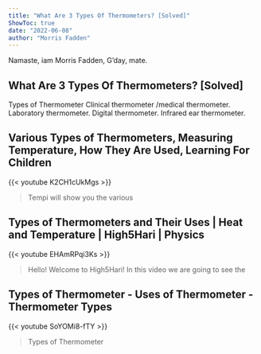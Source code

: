 ```yaml
---
title: "What Are 3 Types Of Thermometers? [Solved]"
ShowToc: true 
date: "2022-06-08"
author: "Morris Fadden" 
---
```


Namaste, iam Morris Fadden, G’day, mate.
## What Are 3 Types Of Thermometers? [Solved]
Types of Thermometer Clinical thermometer /medical thermometer. Laboratory thermometer. Digital thermometer. Infrared ear thermometer.

## Various Types of Thermometers, Measuring Temperature, How They Are Used, Learning For Children
{{< youtube K2CH1cUkMgs >}}
>Tempi will show you the various 

## Types of Thermometers and Their Uses | Heat and Temperature | High5Hari | Physics
{{< youtube EHAmRPqi3Ks >}}
>Hello! Welcome to High5Hari! In this video we are going to see the 

## Types of Thermometer - Uses of Thermometer - Thermometer Types
{{< youtube SoYOMi8-fTY >}}
>Types of Thermometer

